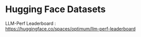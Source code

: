 # Hugging Face Datasets

LLM-Perf Leaderboard :  
https://huggingface.co/spaces/optimum/llm-perf-leaderboard
